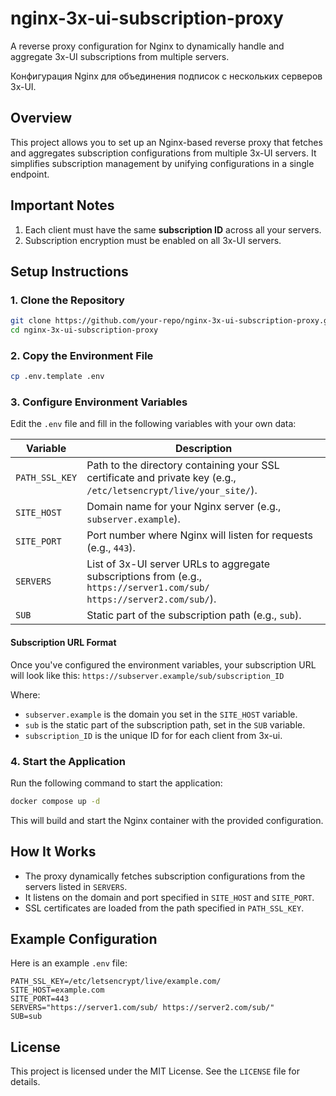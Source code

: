 # nginx-3x-ui-subscription-proxy

A reverse proxy configuration for Nginx to dynamically handle and aggregate 3x-UI subscriptions from multiple servers.

Конфигурация Nginx для объединения подписок с нескольких серверов 3x-UI.

## Overview
This project allows you to set up an Nginx-based reverse proxy that fetches and aggregates subscription configurations from multiple 3x-UI servers. It simplifies subscription management by unifying configurations in a single endpoint.

## Important Notes

1. Each client must have the same **subscription ID** across all your servers.
2. Subscription encryption must be enabled on all 3x-UI servers.


## Setup Instructions

### 1. Clone the Repository
```bash
git clone https://github.com/your-repo/nginx-3x-ui-subscription-proxy.git
cd nginx-3x-ui-subscription-proxy
```

### 2. Copy the Environment File
```bash
cp .env.template .env
```

### 3. Configure Environment Variables
Edit the `.env` file and fill in the following variables with your own data:

| Variable        | Description                                                                                     |
|-----------------|-------------------------------------------------------------------------------------------------|
| `PATH_SSL_KEY`  | Path to the directory containing your SSL certificate and private key (e.g., `/etc/letsencrypt/live/your_site/`). |
| `SITE_HOST`     | Domain name for your Nginx server (e.g., `subserver.example`).                                           |
| `SITE_PORT`     | Port number where Nginx will listen for requests (e.g., `443`).                                |
| `SERVERS`       | List of 3x-UI server URLs to aggregate subscriptions from (e.g., `https://server1.com/sub/ https://server2.com/sub/`). |
| `SUB`           | Static part of the subscription path (e.g., `sub`).                                             |

#### Subscription URL Format

Once you've configured the environment variables, your subscription URL will look like this:
`https://subserver.example/sub/subscription_ID
`

Where:
- `subserver.example` is the domain you set in the `SITE_HOST` variable.
- `sub` is the static part of the subscription path, set in the `SUB` variable.
- `subscription_ID` is the unique ID for for each client from 3x-ui.

### 4. Start the Application
Run the following command to start the application:
```bash
docker compose up -d
```

This will build and start the Nginx container with the provided configuration.

## How It Works
- The proxy dynamically fetches subscription configurations from the servers listed in `SERVERS`.
- It listens on the domain and port specified in `SITE_HOST` and `SITE_PORT`.
- SSL certificates are loaded from the path specified in `PATH_SSL_KEY`.

## Example Configuration
Here is an example `.env` file:
```dotenv
PATH_SSL_KEY=/etc/letsencrypt/live/example.com/
SITE_HOST=example.com
SITE_PORT=443
SERVERS="https://server1.com/sub/ https://server2.com/sub/"
SUB=sub
```

## License
This project is licensed under the MIT License. See the `LICENSE` file for details.

